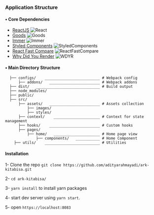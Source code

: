 ### Application Structure

#### • Core Dependencies

- [ReactJS](https://reactjs.org/) ![React](https://img.shields.io/badge/v-%5E17.0.1-blue.svg)
- [Goods](https://github.com/goods-id/goods) ![Goods](https://img.shields.io/badge/v-%5E1.6.5-blue.svg)
- [Immer](https://github.com/immerjs/immer) ![Immer](https://img.shields.io/badge/v-%5E8.0.0-blue.svg)
- [Styled Components](https://styled-components.com/) ![StyledComponents](https://img.shields.io/badge/v-%5E5.2.1-blue.svg)
- [React Fast Compare](https://www.npmjs.com/package/react-fast-compare) ![ReactFastCompare](https://img.shields.io/badge/v-%5E3.2.0-blue.svg)
- [Why Did You Render](https://github.com/welldone-software/why-did-you-render) ![WDYR](https://img.shields.io/badge/v-%5E6.0.3-blue.svg)

#### • Main Directory Structure

      ├── configs/    _________________________ # Webpack config
          ├── addons/   _______________________ # Webpack addons
      ├── dist/   _____________________________ # Build output
      ├── node_modules/
      ├── public/
      ├── src/
          ├── assets/   _______________________ # Assets collection
              ├── images/
              ├── styles/
          ├── context/    _____________________ # Context for state management
          ├── hooks/    _______________________ # Custom hooks
          ├── pages/
              ├── home/   _____________________ # Home page view
                  ├── components/   ___________ # Home Component
        ├── utils/    _________________________ # Utilities

#### Installation

1- Clone the repo `git clone https://github.com/adityarahmayadi/ark-kitabisa.git`

2- `cd ark-kitabisa/`

3- `yarn install` to install yarn packages

4- start dev server using `yarn start`.

5- open `https://localhost:8083`
